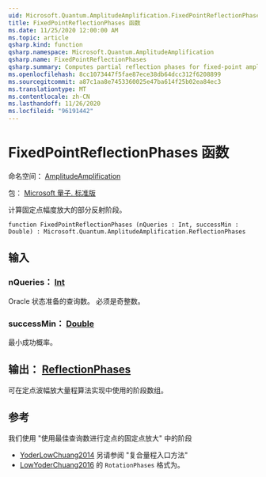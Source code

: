 ```yaml
---
uid: Microsoft.Quantum.AmplitudeAmplification.FixedPointReflectionPhases
title: FixedPointReflectionPhases 函数
ms.date: 11/25/2020 12:00:00 AM
ms.topic: article
qsharp.kind: function
qsharp.namespace: Microsoft.Quantum.AmplitudeAmplification
qsharp.name: FixedPointReflectionPhases
qsharp.summary: Computes partial reflection phases for fixed-point amplitude amplification.
ms.openlocfilehash: 8cc1073447f5fae87ece38db64dcc312f6208899
ms.sourcegitcommit: a87c1aa8e7453360025e47ba614f25b02ea84ec3
ms.translationtype: MT
ms.contentlocale: zh-CN
ms.lasthandoff: 11/26/2020
ms.locfileid: "96191442"
---
```

# <a name="fixedpointreflectionphases-function"></a>FixedPointReflectionPhases 函数

命名空间： [AmplitudeAmplification](xref:Microsoft.Quantum.AmplitudeAmplification)

包： [Microsoft 量子. 标准版](https://nuget.org/packages/Microsoft.Quantum.Standard)


计算固定点幅度放大的部分反射阶段。

```qsharp
function FixedPointReflectionPhases (nQueries : Int, successMin : Double) : Microsoft.Quantum.AmplitudeAmplification.ReflectionPhases
```


## <a name="input"></a>输入

### <a name="nqueries--int"></a>nQueries： [Int](xref:microsoft.quantum.lang-ref.int)

Oracle 状态准备的查询数。 必须是奇整数。


### <a name="successmin--double"></a>successMin： [Double](xref:microsoft.quantum.lang-ref.double)

最小成功概率。



## <a name="output--reflectionphases"></a>输出： [ReflectionPhases](xref:Microsoft.Quantum.AmplitudeAmplification.ReflectionPhases)

可在定点波幅放大量程算法实现中使用的阶段数组。

## <a name="references"></a>参考

我们使用 "使用最佳查询数进行定点的固定点放大" 中的阶段

- [YoderLowChuang2014](https://arxiv.org/abs/1409.3305) 另请参阅 "复合量程入口方法"
- [LowYoderChuang2016](https://arxiv.org/abs/1603.03996) 的 `RotationPhases` 格式为。